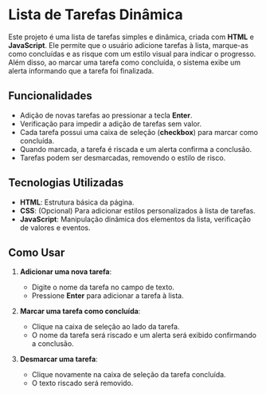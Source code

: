 # Lista de Tarefas Dinâmica

Este projeto é uma lista de tarefas simples e dinâmica, criada com **HTML** e **JavaScript**. Ele permite que o usuário adicione tarefas à lista, marque-as como concluídas e as risque com um estilo visual para indicar o progresso. Além disso, ao marcar uma tarefa como concluída, o sistema exibe um alerta informando que a tarefa foi finalizada.

## Funcionalidades

- Adição de novas tarefas ao pressionar a tecla **Enter**.
- Verificação para impedir a adição de tarefas sem valor.
- Cada tarefa possui uma caixa de seleção (**checkbox**) para marcar como concluída.
- Quando marcada, a tarefa é riscada e um alerta confirma a conclusão.
- Tarefas podem ser desmarcadas, removendo o estilo de risco.

## Tecnologias Utilizadas

- **HTML**: Estrutura básica da página.
- **CSS**: (Opcional) Para adicionar estilos personalizados à lista de tarefas.
- **JavaScript**: Manipulação dinâmica dos elementos da lista, verificação de valores e eventos.

## Como Usar

1. **Adicionar uma nova tarefa**:
   - Digite o nome da tarefa no campo de texto.
   - Pressione **Enter** para adicionar a tarefa à lista.

2. **Marcar uma tarefa como concluída**:
   - Clique na caixa de seleção ao lado da tarefa.
   - O nome da tarefa será riscado e um alerta será exibido confirmando a conclusão.

3. **Desmarcar uma tarefa**:
   - Clique novamente na caixa de seleção da tarefa concluída.
   - O texto riscado será removido.


